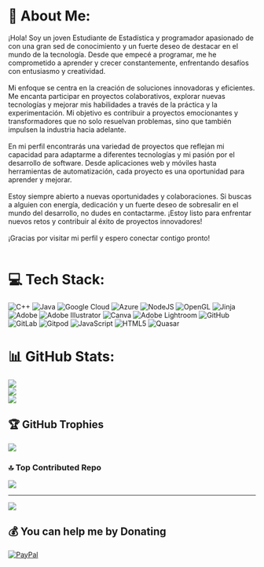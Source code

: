# 💫 About Me:
¡Hola! Soy un joven Estudiante de Estadística y programador apasionado de con una gran sed de conocimiento y un fuerte deseo de destacar en el mundo de la tecnología. Desde que empecé a programar, me he comprometido a aprender y crecer constantemente, enfrentando desafíos con entusiasmo y creatividad.<br><br>Mi enfoque se centra en la creación de soluciones innovadoras y eficientes. Me encanta participar en proyectos colaborativos, explorar nuevas tecnologías y mejorar mis habilidades a través de la práctica y la experimentación. Mi objetivo es contribuir a proyectos emocionantes y transformadores que no solo resuelvan problemas, sino que también impulsen la industria hacia adelante.<br><br>En mi perfil encontrarás una variedad de proyectos que reflejan mi capacidad para adaptarme a diferentes tecnologías y mi pasión por el desarrollo de software. Desde aplicaciones web y móviles hasta herramientas de automatización, cada proyecto es una oportunidad para aprender y mejorar.<br><br>Estoy siempre abierto a nuevas oportunidades y colaboraciones. Si buscas a alguien con energía, dedicación y un fuerte deseo de sobresalir en el mundo del desarrollo, no dudes en contactarme. ¡Estoy listo para enfrentar nuevos retos y contribuir al éxito de proyectos innovadores!<br><br>¡Gracias por visitar mi perfil y espero conectar contigo pronto!<br><br>


# 💻 Tech Stack:
![C++](https://img.shields.io/badge/c++-%2300599C.svg?style=for-the-badge&logo=c%2B%2B&logoColor=white) ![Java](https://img.shields.io/badge/java-%23ED8B00.svg?style=for-the-badge&logo=openjdk&logoColor=white) ![Google Cloud](https://img.shields.io/badge/GoogleCloud-%234285F4.svg?style=for-the-badge&logo=google-cloud&logoColor=white) ![Azure](https://img.shields.io/badge/azure-%230072C6.svg?style=for-the-badge&logo=microsoftazure&logoColor=white) ![NodeJS](https://img.shields.io/badge/node.js-6DA55F?style=for-the-badge&logo=node.js&logoColor=white) ![OpenGL](https://img.shields.io/badge/OpenGL-%23FFFFFF.svg?style=for-the-badge&logo=opengl) ![Jinja](https://img.shields.io/badge/jinja-white.svg?style=for-the-badge&logo=jinja&logoColor=black) ![Adobe](https://img.shields.io/badge/adobe-%23FF0000.svg?style=for-the-badge&logo=adobe&logoColor=white) ![Adobe Illustrator](https://img.shields.io/badge/adobe%20illustrator-%23FF9A00.svg?style=for-the-badge&logo=adobe%20illustrator&logoColor=white) ![Canva](https://img.shields.io/badge/Canva-%2300C4CC.svg?style=for-the-badge&logo=Canva&logoColor=white) ![Adobe Lightroom](https://img.shields.io/badge/Adobe%20Lightroom-31A8FF.svg?style=for-the-badge&logo=Adobe%20Lightroom&logoColor=white) ![GitHub](https://img.shields.io/badge/github-%23121011.svg?style=for-the-badge&logo=github&logoColor=white) ![GitLab](https://img.shields.io/badge/gitlab-%23181717.svg?style=for-the-badge&logo=gitlab&logoColor=white) ![Gitpod](https://img.shields.io/badge/gitpod-f06611.svg?style=for-the-badge&logo=gitpod&logoColor=white) ![JavaScript](https://img.shields.io/badge/javascript-%23323330.svg?style=for-the-badge&logo=javascript&logoColor=%23F7DF1E) ![HTML5](https://img.shields.io/badge/html5-%23E34F26.svg?style=for-the-badge&logo=html5&logoColor=white) ![Quasar](https://img.shields.io/badge/Quasar-16B7FB?style=for-the-badge&logo=quasar&logoColor=black)
# 📊 GitHub Stats:
![](https://github-readme-stats.vercel.app/api?username=ByteWave1014&theme=tokyonight&hide_border=false&include_all_commits=false&count_private=false)<br/>
![](https://github-readme-streak-stats.herokuapp.com/?user=ByteWave1014&theme=tokyonight&hide_border=false)<br/>
![](https://github-readme-stats.vercel.app/api/top-langs/?username=Spacemk1014&theme=tokyonight&hide_border=false&include_all_commits=false&count_private=false&layout=compact)

## 🏆 GitHub Trophies
![](https://github-profile-trophy.vercel.app/?username=ByteWave1014&theme=tokyonight&no-frame=false&no-bg=true&margin-w=4)

### 🔝 Top Contributed Repo
![](https://github-contributor-stats.vercel.app/api?username=ByteWave1014&limit=5&theme=tokyonight&combine_all_yearly_contributions=true)

---
[![](https://visitcount.itsvg.in/api?id=ByteWave1014&icon=0&color=0)](https://visitcount.itsvg.in)

  ## 💰 You can help me by Donating
  [![PayPal](https://img.shields.io/badge/PayPal-00457C?style=for-the-badge&logo=paypal&logoColor=white)](https://paypal.me/https://www.paypal.me/justinVM117) 

  
<!-- Proudly created with GPRM ( https://gprm.itsvg.in ) -->
